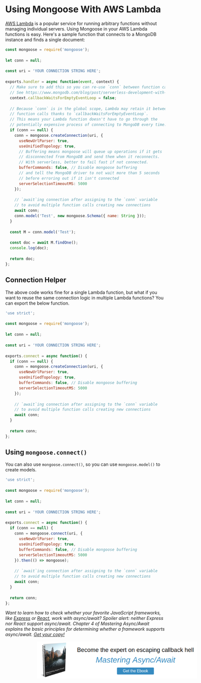 # Using Mongoose With AWS Lambda

[AWS Lambda](https://aws.amazon.com/lambda/) is a popular service for running
arbitrary functions without managing individual servers. Using Mongoose in your
AWS Lambda functions is easy. Here's a sample function that connects to a
MongoDB instance and finds a single document:

```javascript
const mongoose = require('mongoose');

let conn = null;

const uri = 'YOUR CONNECTION STRING HERE';

exports.handler = async function(event, context) {
  // Make sure to add this so you can re-use `conn` between function calls.
  // See https://www.mongodb.com/blog/post/serverless-development-with-nodejs-aws-lambda-mongodb-atlas
  context.callbackWaitsForEmptyEventLoop = false;

  // Because `conn` is in the global scope, Lambda may retain it between
  // function calls thanks to `callbackWaitsForEmptyEventLoop`.
  // This means your Lambda function doesn't have to go through the
  // potentially expensive process of connecting to MongoDB every time.
  if (conn == null) {
    conn = mongoose.createConnection(uri, {
      useNewUrlParser: true,
      useUnifiedTopology: true,
      // Buffering means mongoose will queue up operations if it gets
      // disconnected from MongoDB and send them when it reconnects.
      // With serverless, better to fail fast if not connected.
      bufferCommands: false, // Disable mongoose buffering
      // and tell the MongoDB driver to not wait more than 5 seconds
      // before erroring out if it isn't connected
      serverSelectionTimeoutMS: 5000
    });
    
    // `await`ing connection after assigning to the `conn` variable
    // to avoid multiple function calls creating new connections
    await conn;
    conn.model('Test', new mongoose.Schema({ name: String }));
  }

  const M = conn.model('Test');

  const doc = await M.findOne();
  console.log(doc);

  return doc;
};
```

## Connection Helper

The above code works fine for a single Lambda function, but what if you want to reuse the same connection logic in multiple Lambda functions?
You can export the below function.

```javascript
'use strict';

const mongoose = require('mongoose');

let conn = null;

const uri = 'YOUR CONNECTION STRING HERE';

exports.connect = async function() {
  if (conn == null) {
    conn = mongoose.createConnection(uri, {
      useNewUrlParser: true,
      useUnifiedTopology: true,
      bufferCommands: false, // Disable mongoose buffering
      serverSelectionTimeoutMS: 5000
    });
    
    // `await`ing connection after assigning to the `conn` variable
    // to avoid multiple function calls creating new connections
    await conn;
  }

  return conn;
};
```

## Using `mongoose.connect()`

You can also use `mongoose.connect()`, so you can use `mongoose.model()` to create models.

```javascript
'use strict';

const mongoose = require('mongoose');

let conn = null;

const uri = 'YOUR CONNECTION STRING HERE';

exports.connect = async function() {
  if (conn == null) {
    conn = mongoose.connect(uri, {
      useNewUrlParser: true,
      useUnifiedTopology: true,
      bufferCommands: false, // Disable mongoose buffering
      serverSelectionTimeoutMS: 5000
    }).then(() => mongoose);
    
    // `await`ing connection after assigning to the `conn` variable
    // to avoid multiple function calls creating new connections
    await conn;
  }

  return conn;
};
```

*Want to learn how to check whether your favorite JavaScript frameworks, like [Express](http://expressjs.com/) or [React](https://reactjs.org/), work with async/await? Spoiler alert: neither Express nor React support async/await. Chapter 4 of Mastering Async/Await explains the basic principles for determining whether a framework supports async/await. [Get your copy!](http://asyncawait.net/?utm_source=mongoosejs&utm_campaign=lambda)*

<a href="http://asyncawait.net/?utm_source=mongoosejs&utm_campaign=lambda" style="margin-left: 100px">
  <img src="images/asyncawait.png" style="width: 650px" />
</a>
